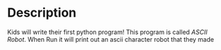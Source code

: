 # Description

Kids will write their first python program! This program is called *ASCII Robot*. When Run it will print out an ascii character robot that they made
